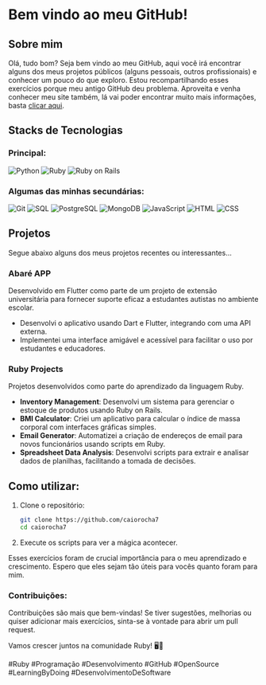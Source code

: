 # Bem vindo ao meu GitHub!

## Sobre mim

Olá, tudo bom? Seja bem vindo ao meu GitHub, aqui você irá encontrar alguns dos meus projetos públicos (alguns pessoais, outros profissionais) e conhecer um pouco do que exploro. Estou recompartilhando esses exercícios porque meu antigo GitHub deu problema. Aproveita e venha conhecer meu site também, lá vai poder encontrar muito mais informações, basta [clicar aqui](https://linkedin.com/in/caioroch).


## Stacks de Tecnologias

### Principal:
![Python](https://img.shields.io/badge/-Python-333333?style=flat&logo=python)
![Ruby](https://img.shields.io/badge/-Ruby-333333?style=flat&logo=ruby)
![Ruby on Rails](https://img.shields.io/badge/-Ruby%20on%20Rails-333333?style=flat&logo=rubyonrails)

### Algumas das minhas secundárias:
![Git](https://img.shields.io/badge/-Git-333333?style=flat&logo=git)
![SQL](https://img.shields.io/badge/-SQL-333333?style=flat&logo=sql)
![PostgreSQL](https://img.shields.io/badge/-PostgreSQL-333333?style=flat&logo=postgresql)
![MongoDB](https://img.shields.io/badge/-MongoDB-333333?style=flat&logo=mongodb)
![JavaScript](https://img.shields.io/badge/-JavaScript-333333?style=flat&logo=javascript)
![HTML](https://img.shields.io/badge/-HTML-333333?style=flat&logo=html5)
![CSS](https://img.shields.io/badge/-CSS-333333?style=flat&logo=css3)

## Projetos

Segue abaixo alguns dos meus projetos recentes ou interessantes...

### Abaré APP
Desenvolvido em Flutter como parte de um projeto de extensão universitária para fornecer suporte eficaz a estudantes autistas no ambiente escolar.

- Desenvolvi o aplicativo usando Dart e Flutter, integrando com uma API externa.
- Implementei uma interface amigável e acessível para facilitar o uso por estudantes e educadores.

### Ruby Projects
Projetos desenvolvidos como parte do aprendizado da linguagem Ruby.

- **Inventory Management**: Desenvolvi um sistema para gerenciar o estoque de produtos usando Ruby on Rails.
- **BMI Calculator**: Criei um aplicativo para calcular o índice de massa corporal com interfaces gráficas simples.
- **Email Generator**: Automatizei a criação de endereços de email para novos funcionários usando scripts em Ruby.
- **Spreadsheet Data Analysis**: Desenvolvi scripts para extrair e analisar dados de planilhas, facilitando a tomada de decisões.

## Como utilizar:
1. Clone o repositório:
   ```bash
   git clone https://github.com/caiorocha7
   cd caiorocha7
   ```

2. Execute os scripts para ver a mágica acontecer.

Esses exercícios foram de crucial importância para o meu aprendizado e crescimento. Espero que eles sejam tão úteis para vocês quanto foram para mim.

### Contribuições:
Contribuições são mais que bem-vindas! Se tiver sugestões, melhorias ou quiser adicionar mais exercícios, sinta-se à vontade para abrir um pull request.

Vamos crescer juntos na comunidade Ruby! 🖥️💎

#Ruby #Programação #Desenvolvimento #GitHub #OpenSource #LearningByDoing #DesenvolvimentoDeSoftware
